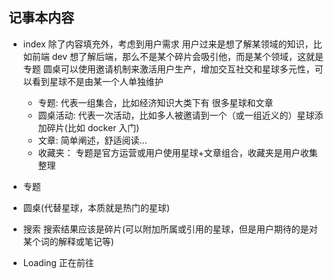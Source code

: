 ## 记事本内容

- index
  除了内容填充外，考虑到用户需求
  用户过来是想了解某领域的知识，比如前端 dev 想了解后端，那么不是某个碎片会吸引他，而是某个领域，这就是专题
  圆桌可以使用邀请机制来激活用户生产，增加交互社交和星球多元性，可以看到星球不是由某一个人单独维护

  - 专题: 代表一组集合，比如经济知识大类下有 很多星球和文章
  - 圆桌活动: 代表一次活动，比如多人被邀请到一个（或一组近义的）星球添加碎片(比如 docker 入门)
  - 文章: 简单阐述，舒适阅读...
  - 收藏夹： 专题是官方运营或用户使用星球+文章组合，收藏夹是用户收集整理

- 专题

- 圆桌(代替星球，本质就是热门的星球)

- 搜索
  搜索结果应该是碎片(可以附加所属或引用的星球，但是用户期待的是对某个词的解释或笔记等)

- Loading
  正在前往
